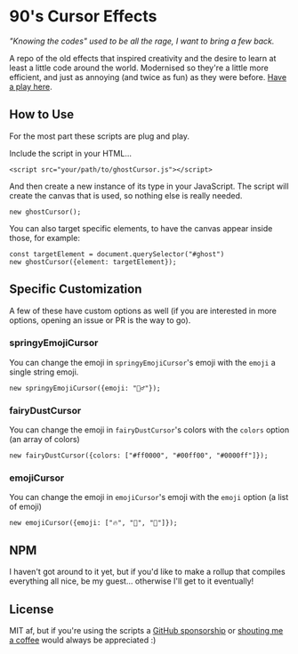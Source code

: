 # 90's Cursor Effects
_"Knowing the codes" used to be all the rage, I want to bring a few back._

A repo of the old effects that inspired creativity and the desire to learn at least a little code around the world. Modernised so they're a little more efficient, and just as annoying (and twice as fun) as they were before. [Have a play here](https://cursoreffects.com).


## How to Use
For the most part these scripts are plug and play.

Include the script in your HTML... 

```
<script src="your/path/to/ghostCursor.js"></script>
```

And then create a new instance of its type in your JavaScript. The script will create the canvas that is used, so nothing else is really needed.

```
new ghostCursor();
```

You can also target specific elements, to have the canvas appear inside those, for example:

```
const targetElement = document.querySelector("#ghost")
new ghostCursor({element: targetElement});
```

## Specific Customization

A few of these have custom options as well (if you are interested in more options, opening an issue or PR is the way to go).

### springyEmojiCursor

You can change the emoji in `springyEmojiCursor`'s emoji with the `emoji` a single string emoji.

```
new springyEmojiCursor({emoji: "🤷‍♂️"});
```

### fairyDustCursor

You can change the emoji in `fairyDustCursor`'s colors with the `colors` option (an array of colors)

```
new fairyDustCursor({colors: ["#ff0000", "#00ff00", "#0000ff"]});
```

### emojiCursor


You can change the emoji in `emojiCursor`'s emoji with the `emoji` option (a list of emoji)

```
new emojiCursor({emoji: ["🔥", "🐬", "🦆"]});
```

## NPM
I haven't got around to it yet, but if you'd like to make a rollup that compiles everything all nice, be my guest... otherwise I'll get to it eventually!

## License

MIT af, but if you're using the scripts a [GitHub sponsorship](https://github.com/sponsors/tholman) or [shouting me a coffee](https://www.buymeacoffee.com/tholman) would always be appreciated :)
